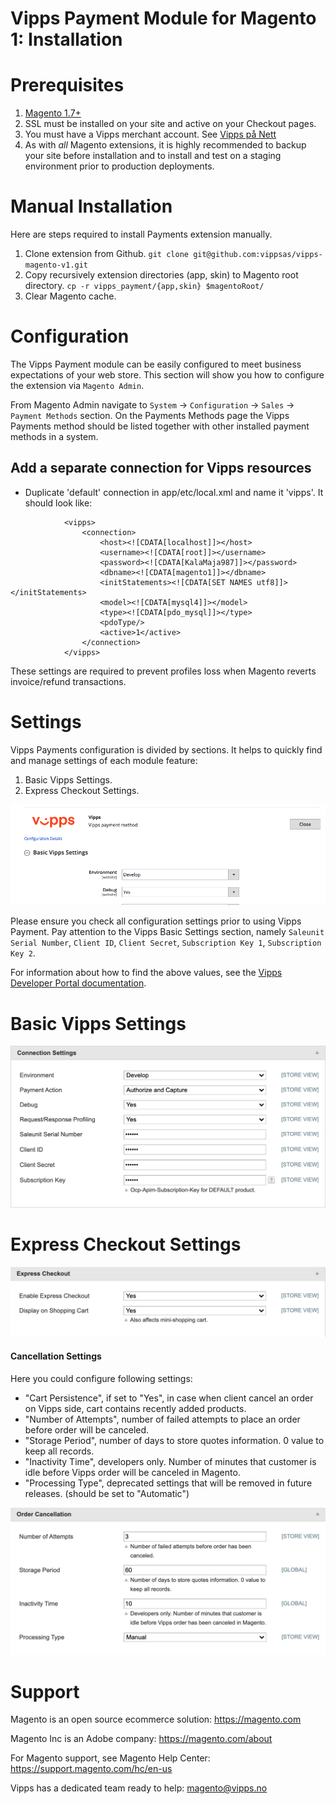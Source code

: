 # Vipps Payment Module for Magento 1: Installation

# Prerequisites

1. [Magento 1.7+](https://devdocs.magento.com/guides/m1x/install/installing_install.html)
1. SSL must be installed on your site and active on your Checkout pages.
1. You must have a Vipps merchant account. See [Vipps på Nett](https://www.vipps.no/bedrift/vipps-pa-nett)
1. As with _all_ Magento extensions, it is highly recommended to backup your site before installation and to install and test on a staging environment prior to production deployments.

# Manual Installation

Here are steps required to install Payments extension manually.

1. Clone extension from Github. `git clone git@github.com:vippsas/vipps-magento-v1.git`
1. Copy recursively extension directories (app, skin) to Magento root directory. `cp -r vipps_payment/{app,skin} $magentoRoot/`
1. Clear Magento cache.

# Configuration

The Vipps Payment module can be easily configured to meet business expectations of your web store. This section will show you how to configure the extension via `Magento Admin`.

From Magento Admin navigate to `System` -> `Configuration` -> `Sales` -> `Payment Methods` section. On the Payments Methods page the Vipps Payments method should be listed together with other installed payment methods in a system.

## Add a separate connection for Vipps resources
* Duplicate 'default' connection in app/etc/local.xml and name it 'vipps'. It should look like:
```         
            <vipps>
                <connection>
                    <host><![CDATA[localhost]]></host>
                    <username><![CDATA[root]]></username>
                    <password><![CDATA[KalaMaja987]]></password>
                    <dbname><![CDATA[magento1]]></dbname>
                    <initStatements><![CDATA[SET NAMES utf8]]></initStatements>
                    <model><![CDATA[mysql4]]></model>
                    <type><![CDATA[pdo_mysql]]></type>
                    <pdoType/>
                    <active>1</active>
                </connection>
            </vipps>
```

These settings are required to prevent profiles loss when Magento reverts invoice/refund transactions.

# Settings

Vipps Payments configuration is divided by sections. It helps to quickly find and manage settings of each module feature:

1. Basic Vipps Settings.
1. Express Checkout Settings.

![Screenshot of Vipps Settings](docs/vipps_method.png)

Please ensure you check all configuration settings prior to using Vipps Payment. Pay attention to the Vipps Basic Settings section, namely `Saleunit Serial Number`, `Client ID`, `Client Secret`, `Subscription Key 1`, `Subscription Key 2`.

For information about how to find the above values, see the [Vipps Developer Portal documentation](https://github.com/vippsas/vipps-developers/blob/master/vipps-developer-portal-getting-started.md).

# Basic Vipps Settings

![Screenshot of Basic Vipps Settings](docs/vipps_basic_v2.png)

# Express Checkout Settings

![Screenshot of Express Vipps Settings](docs/express_checkout_v2.png)

#### Cancellation Settings

Here you could configure following settings:

- "Cart Persistence", if set to "Yes", in case when client cancel an order on Vipps side, cart contains recently added products.
- "Number of Attempts", number of failed attempts to place an order before order will be canceled.
- "Storage Period", number of days to store quotes information. 0 value to keep all records.
- "Inactivity Time", developers only. Number of minutes that customer is idle before Vipps order will be canceled in Magento.
- "Processing Type", deprecated settings that will be removed in future releases. (should be set to "Automatic")

![Screenshot of Cancellation Settings](docs/cancellation_v2.png)

# Support

Magento is an open source ecommerce solution: https://magento.com

Magento Inc is an Adobe company: https://magento.com/about

For Magento support, see Magento Help Center: https://support.magento.com/hc/en-us

Vipps has a dedicated team ready to help: magento@vipps.no
